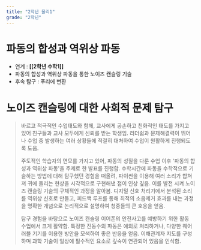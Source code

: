 ```yaml
---
title: "2학년 물리1"
grade: "2학년"
---
```


# 파동의 합성과 역위상 파동

- 연계 : **[[2학년 수학1]]**
- 파동의 합성과 역위상 파동을 통한 노이즈 캔슬링 기술
- 후속 탐구 : 푸리에 변환

# 노이즈 캔슬링에 대한 사회적 문제 탐구

> 바르고 적극적인 수업태도와 함께, 교사에게 공손하고 친화적인 태도를 가지고 있어 친구들과 교사 모두에게 신뢰를 받는 학생임. 리더쉽과 문제해결력이 뛰어나 수업 중 발생하는 여러 상황들에 적절히 대처하여 수업이 원활하게 진행되도록 도움.
>
> 주도적인 학습자의 면모를 가지고 있어, 파동의 성질을 다룬 수업 이후 '파동의 합성과 역위상 파동'을 주제로 한 발표를 진행함. 수학시간에 파동을 수학적으로 기술하는 방법에 대해 탐구했던 경험을 떠올려, 파이썬을 이용해 여러 소리가 합쳐져 귀에 들리는 현상을 시각적으로 구현해낸 점이 인상 깊음. 이를 발전 시켜 노이즈 캔슬링 기술의 구체적인 과정을 알아봄. 디지털 신호 처리기에서 분석된 소리를 역위상 신호로 만들고, 피드백 루프를 통해 최적의 소음제거 효과를 내는 과정을 명확한 개념으로 논리적으로 설명하여 청중들의 큰 호응을 얻음.
>
> 탐구 경험을 바탕으로 노이즈 캔슬링 이어폰의 안전사고를 예방하기 위한 활동 수업에서 크게 활약함. 특정한 진동수의 파동은 예외로 처리하거나, 다양한 웨어러블 기기를 이용한 방안을 모색하여 좋은 반응을 얻음. 이해관계자 지도를 구성하며 과학 기술이 일상에 필수적인 요소로 깊숙이 연관되어 있음을 인식함.

